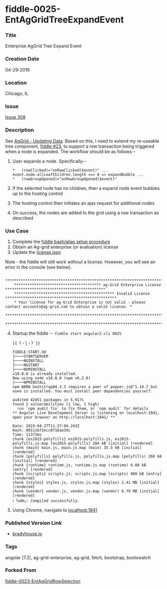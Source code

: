 fiddle-0025-EntAgGridTreeExpandEvent
======


### Title<a name="title"></a>

Enterprise AgGrid Tree Expand Event


### Creation Date<a name="creation-date"></a>

04-29-2019


### Location<a name="location"></a>

Chicago, IL


### Issue<a name="issue"></a>

[Issue 308](https://github.com/bradyhouse/house/issues/308)


### Description<a name="description"></a>

See [AgGrid - Updating Data](https://www.ag-grid.com/javascript-grid-data-update/).  Based on this, I need to extend my re-useable tree
component, [fiddle #23](http://github/bradyhouse/house/fiddles/angular2-cli/fiddle-0024-EntAgGridRowSelection), to support a row transaction being triggered when a node is expanded.  The workflow should be as follows--

1.  User expands a node. Specifically--

        *   (rowClicked)="onRowClicked($event)" ... event.node.allLeafChildren.length === 0 => expandBubble ...
        *   (rowGroupOpened)="onRowGroupOpened($event)"       

2.  If the selected node has no children, then a expand node event bubbles up to the hosting control
3.  The hosting control then initiates an ajax request for additional nodes
4.  On success, the nodes are added to the grid using a row transaction as described


### Use Case<a name="use-case"></a>

1.  Complete the [fiddle bash/alias setup procedure](https://github.com/bradyhouse/house/wiki/Setup-(Mac-OS))
2.  Obtain an Ag-grid enterprise (or evaluation) license
3.  Update the [license.json](license.json)


Note - the fiddle will still work without a license.  However, you will see an error in the console (see below).

        ****************************************************************************************************************
        *************************************** ag-Grid Enterprise License *********************************************
        ********************************************* Invalid License **************************************************
        * Your license for ag-Grid Enterprise is not valid - please contact accounts@ag-grid.com to obtain a valid license. *
        ****************************************************************************************************************
        ****************************************************************************************************************

4.  Startup the fiddle -- `fiddle start angular2-cli 0025` 

        {{ ʕ・ɭ・ʔ }}

        FIDDLE-START.SH
        ├────STARTSERVER
        ├────NGINSTALL
        ├────NGSTART
        ├────NVMINSTALL
        v10.8.0 is already installed.
        Now using node v10.8.0 (npm v6.2.0)
        ├────NPMINSTALL
        npm WARN bootstrap@4.3.1 requires a peer of popper.js@^1.14.7 but none is installed. You must install peer dependencies yourself.

        audited 42451 packages in 5.917s
        found 2 vulnerabilities (1 low, 1 high)
          run `npm audit fix` to fix them, or `npm audit` for details
        ** Angular Live Development Server is listening on localhost:1841, open your browser on http://localhost:1841/ **

        Date: 2019-04-27T11:37:04.243Z
        Hash: 065116f2ecc0f16ae39c
        Time: 11373ms
        chunk {es2015-polyfills} es2015-polyfills.js, es2015-polyfills.js.map (es2015-polyfills) 284 kB [initial] [rendered]
        chunk {main} main.js, main.js.map (main) 35.5 kB [initial] [rendered]
        chunk {polyfills} polyfills.js, polyfills.js.map (polyfills) 260 kB [initial] [rendered]
        chunk {runtime} runtime.js, runtime.js.map (runtime) 6.08 kB [entry] [rendered]
        chunk {scripts} scripts.js, scripts.js.map (scripts) 980 kB [entry] [rendered]
        chunk {styles} styles.js, styles.js.map (styles) 2.41 MB [initial] [rendered]
        chunk {vendor} vendor.js, vendor.js.map (vendor) 6.79 MB [initial] [rendered]
        ℹ ｢wdm｣: Compiled successfully.

5.  Using Chrome, navigate to [localhost:1841](http://localhost:1841)
      
            
### Published Version Link<a name="published-version-link"></a>

* [bradyhouse.io](http://bradyhouse.github.io/angular2-cli/fiddle-0025-EntAgGridTreeExpandEvent/index.html)


### Tags<a name="tags"></a>

angular (7.2), ag-grid-enterprise, ag-grid, fetch, bootstrap, bootswatch


### Forked From<a name="forked-from"></a>

[fiddle-0023-EntAgGridRowSelection](../fiddle-0023-EntAgGridRowSelection)

